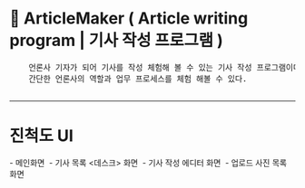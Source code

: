 <h1> 📰 ArticleMaker ( Article writing program | 기사 작성 프로그램 ) </h1>
<div>  
  <pre>
    언론사 기자가 되어 기사를 작성 체험해 볼 수 있는 기사 작성 프로그램이다.
    간단한 언론사의 역할과 업무 프로세스를 체험 해볼 수 있다.
  </pre>
</div>
<hr/>

<h1>진척도 UI</h1>   
- 메인화면
<img src="https://github.com/yhyoon1004/ArticleMaker/assets/79188190/99873098-b343-4f45-a92f-ece24ed89543" alt=""/>
- 기사 목록 <데스크> 화면
<img src="https://github.com/yhyoon1004/ArticleMaker/assets/79188190/324756fe-1172-4104-8731-b9505026d414" alt=""/>
- 기사 작성 에디터 화면
<img src="https://github.com/yhyoon1004/ArticleMaker/assets/79188190/073578ac-15d2-4e43-b874-b162d0abac6e" alt=""/>
- 업로드 사진 목록 화면
<img src="https://github.com/yhyoon1004/ArticleMaker/assets/79188190/992fd388-f3d6-4f2a-a6bf-61b63006f36f" alt=""/>

